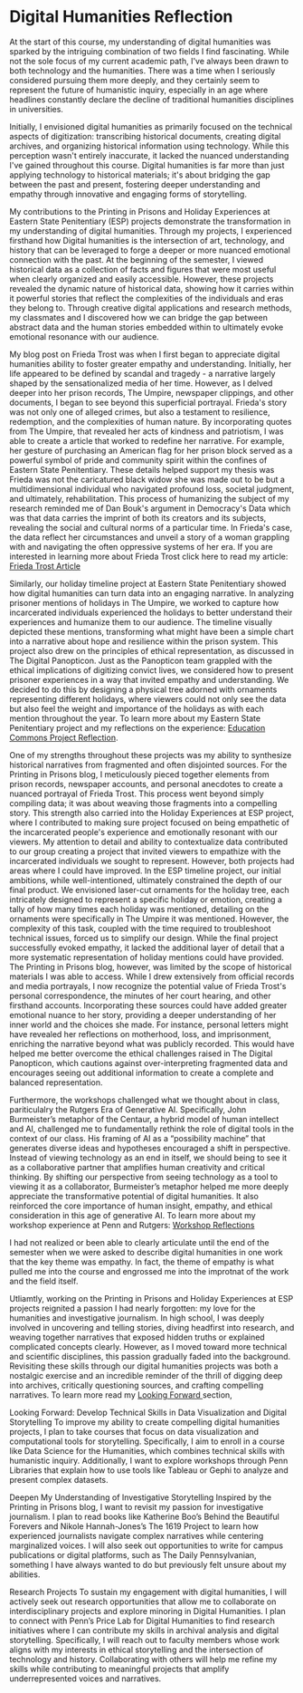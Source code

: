 # Digital Humanities Reflection 

At the start of this course, my understanding of digital humanities was sparked by the intriguing combination of two fields I find fascinating. While not the sole focus of my current academic path,  I've always been drawn to both technology and the humanities. There was a time when I seriously considered pursuing them more deeply, and they certainly seem to represent the future of humanistic inquiry, especially in an age where headlines constantly declare the decline of traditional humanities disciplines in universities.

Initially, I envisioned digital humanities as primarily focused on the technical aspects of digitization: transcribing historical documents, creating digital archives, and organizing historical information using technology.  While this perception wasn't entirely inaccurate, it lacked the nuanced understanding I've gained throughout this course. Digital humanities is far more than just applying technology to historical materials; it's about  bridging the gap between the past and present, fostering deeper understanding and empathy through innovative and engaging forms of storytelling.

My contributions to the Printing in Prisons and Holiday Experiences at Eastern State Penitentiary (ESP) projects demonstrate the transformation in my understanding of digital humanities. Through my projects, I experienced firsthand how Digital humanities is the intersection of art, technology, and history that can be leveraged to forge a deeper or more nuanced emotional connection with the past. At the beginning of the semester, I viewed historical data as a collection of facts and figures that were most useful when clearly organized and easily accessible. However, these projects revealed the dynamic nature of historical data, showing how it carries within it powerful stories that reflect the complexities of the individuals and eras they belong to. Through creative digital applications and research methods, my classmates and I discovered how we can bridge the gap between abstract data and the human stories embedded within to ultimately evoke emotional resonance with our audience.

My blog post on Frieda Trost was when I first began to appreciate digital humanities ability to foster greater empathy and understanding. Initially, her life appeared to be defined by scandal and tragedy - a narrative largely shaped by the sensationalized media of her time. However, as I delved deeper into her prison records, The Umpire, newspaper clippings, and other documents, I began to see beyond this superficial portrayal. Frieda's story was not only one of alleged crimes, but also a testament to resilience,  redemption, and the complexities of human nature. By incorporating quotes from The Umpire, that revealed her acts of kindness and patriotism, I was able to create a article that worked to redefine her narrative. For example, her gesture of purchasing an American flag for her prison block served as a powerful symbol of pride and community spirit within the confines of Eastern State Penitentiary. These details helped support my thesis was  Frieda was not the caricatured black widow she was made out to be but a multidimensional individual who navigated profound loss, societal judgment, and ultimately, rehabilitation. This process of humanizing the subject of my research reminded me of  Dan Bouk's argument in Democracy's Data which was that data carries the imprint of both its creators and its subjects, revealing the social and cultural norms of a particular time. In Frieda's case, the data reflect her circumstances and unveil a story of a woman grappling with and navigating the often oppressive systems of her era. If you are interested in learning more about Frieda Trost click here to read my article: [Frieda Trost Article](Trost.html) 

Similarly, our holiday timeline project at Eastern State Penitentiary showed how digital humanities can turn data into an engaging narrative. In analyzing prisoner mentions of holidays in The Umpire, we worked to capture how incarcerated individuals experienced the holidays to better understand their experiences and humanize them to our audience. The timeline visually depicted these mentions, transforming what might have been a simple chart into a narrative about hope and resilience within the prison system. This project also drew on the principles of ethical representation, as discussed in The Digital Panopticon. Just as the Panopticon team grappled with the ethical implications of digitizing convict lives, we considered how to present prisoner experiences in a way that invited empathy and understanding. We decided to do this by designing a physical tree adorned with ornaments representing different holidays, where viewers could not only see the data but also feel the weight and importance of the holidays as with each mention throughout the year. To learn more about my Eastern State Penitentiary project and my reflections on the experience: [Education Commons Project Reflection](ECReflection.html).
 

One of my strengths throughout these projects was my ability to synthesize historical narratives from fragmented and often disjointed sources. For the Printing in Prisons blog, I meticulously pieced together elements from prison records, newspaper accounts, and personal anecdotes to create a nuanced portrayal of Frieda Trost. This process went beyond simply compiling data; it was about weaving those fragments into a compelling story. This strength also carried into the Holiday Experiences at ESP project, where I contributed to making sure project focused on being empathetic of the incarcerated people's experience and emotionally resonant with our viewers. My attention to detail and ability to contextualize data contributed to our group creating a project that invited viewers to empathize with the incarcerated individuals we sought to represent. However, both projects had areas where I could have improved. In the ESP timeline project, our initial ambitions, while well-intentioned, ultimately constrained the depth of our final product. We envisioned laser-cut ornaments for the holiday tree, each intricately designed to represent a specific holiday or emotion, creating a tally of how many times each holiday was mentioned, detailing on the ornaments were specifically in The Umpire it was mentioned. However, the complexity of this task, coupled with the time required to troubleshoot technical issues, forced us to simplify our design. While the final project successfully evoked empathy, it lacked the additional layer of detail that a more systematic representation of holiday mentions could have provided. The Printing in Prisons blog, however, was limited by the scope of historical materials I was able to access. While I drew extensively from official records and media portrayals, I now recognize the potential value of Frieda Trost's personal correspondence, the minutes of her court hearing, and other firsthand accounts. Incorporating these sources could have added greater emotional nuance to her story, providing a deeper understanding of her inner world and the choices she made. For instance, personal letters might have revealed her reflections on motherhood, loss, and imprisonment, enriching the narrative beyond what was publicly recorded. This would have helped me better overcome the ethical challenges raised in The Digital Panopticon, which cautions against over-interpreting fragmented data and encourages seeing out additional information to create a complete and balanced representation. 

Furthermore, the workshops challenged what we thought about in class, pariticulalry the Rutgers Era of Generative AI. Specifically, John Burmeister’s metaphor of the Centaur, a hybrid model of human intellect and AI, challenged me to fundamentally rethink the role of digital tools in the context of our class. His framing of AI as a “possibility machine” that generates diverse ideas and hypotheses encouraged a shift in perspective. Instead of viewing technology as an end in itself, we should being to see it as a collaborative partner that amplifies human creativity and critical thinking. By shifting our perspective from seeing technology as a tool to viewing it as a collaborator, Burmeister’s metaphor helped me more deeply appreciate the transformative potential of digital humanities. It also reinforced the core importance of human insight, empathy, and ethical consideration in this age of generative AI. To learn more about my workshop experience at Penn and Rutgers: [Workshop Reflections](Workstops.html) 

I had not realized or been able to clearly articulate until the end of the semester when we were asked to describe digital humanities in one work that the key theme was empathy. In fact, the theme of empathy is what pulled me into the course and engrossed me into the improtnat of the work and the field itself. 

Utliamtly, working on the Printing in Prisons and Holiday Experiences at ESP projects reignited a passion I had nearly forgotten: my love for the humanities and investigative journalism. In high school, I was deeply involved in uncovering and telling stories, diving headfirst into research, and weaving together narratives that exposed hidden truths or explained complicated concepts clearly. However, as I moved toward more technical and scientific disciplines, this passion gradually faded into the background. Revisiting these skills through our digital humanities projects was both a nostalgic exercise and an incredible reminder of the thrill of digging deep into archives, critically questioning sources, and crafting compelling narratives. To learn more read my [Looking Forward ](lookingforward.html) section, 

Looking Forward: 
Develop Technical Skills in Data Visualization and Digital Storytelling
To improve my ability to create compelling digital humanities projects, I plan to take courses that focus on data visualization and computational tools for storytelling. Specifically, I aim to enroll in a course like Data Science for the Humanities, which combines technical skills with humanistic inquiry. Additionally, I want to explore workshops through Penn Libraries that explain how to use tools like Tableau or Gephi to analyze and present complex datasets. 

Deepen My Understanding of Investigative Storytelling
Inspired by the Printing in Prisons blog, I want to revisit my passion for investigative journalism. I plan to read books like Katherine Boo’s Behind the Beautiful Forevers and Nikole Hannah-Jones’s The 1619 Project to learn how experienced journalists navigate complex narratives while centering marginalized voices. I will also seek out opportunities to write for campus publications or digital platforms, such as The Daily Pennsylvanian, something I have always wanted to do but previously felt unsure about my abilities.

Research Projects
To sustain my engagement with digital humanities, I will actively seek out research opportunities that allow me to collaborate on interdisciplinary projects and explore minoring in Digital Humanities. I plan to connect with Penn’s Price Lab for Digital Humanities to find research initiatives where I can contribute my skills in archival analysis and digital storytelling. Specifically, I will reach out to faculty members whose work aligns with my interests in ethical storytelling and the intersection of technology and history. Collaborating with others will help me refine my skills while contributing to meaningful projects that amplify underrepresented voices and narratives.


